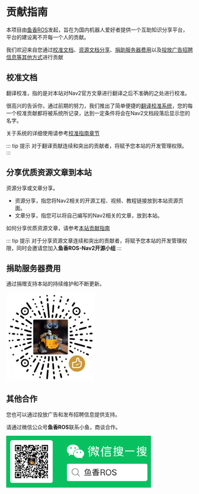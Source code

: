 # 贡献指南

本项目由[鱼香ROS](https://fishros.com)发起，旨在为国内机器人爱好者提供一个互助知识分享平台，平台的建设离不开每一个人的贡献。

我们欢迎来自您通过[校准文档](./README.md#校准指南)、[资源文档分享](./README.md#分享优质资源文章到本站)、[捐助服务器费用](./README.md#捐助服务器费用)以及[投放广告招聘信息等其他方式](./README.md#其他合作)进行贡献

## 校准文档

翻译校准，指的是对本站对Nav2官方文章进行翻译之后不准确的之处进行校准。

很高兴的告诉你，通过前期的努力，我们推出了简单便捷的[翻译校准系统]()，您的每一个校准贡献都将被系统所记录，达到一定条件将会在Nav2文档段落后显示您的名字。

关于系统的详细使用请参考[校准指南章节](./contribution_calib.md)

::: tip 提示 
对于翻译贡献连续和突出的贡献者，将赋予您本站的开发管理权限。
:::

## 分享优质资源文章到本站

资源分享或文章分享。

- 资源分享，指您将Nav2相关的开源工程、视频、教程链接放到本站资源页面。
- 文章分享，指您可以将自己编写的Nav2相关的文章，放到本站。

如何分享优质资源文章，请参考[本站贡献指南](./contribution_articles.md)

::: tip 提示 
对于分享资源文章连续和突出的贡献者，将赋予您本站的开发管理权限，同时会邀请您加入**鱼香ROS-Nav2开源小组**
:::

## 捐助服务器费用

通过捐赠支持本站的持续维护和不断更新。

<img src="./README/imgs/image-20220124151941642.png" alt="12" style="zoom:80%;" />




## 其他合作

您也可以通过投放广告和发布招聘信息提供支持。

请通过微信公众号**鱼香ROS**联系小鱼，商谈合作。

<img src="./README/imgs/image-20220124151957258.png" alt="image-20220124151957258" style="zoom:80%;" />
